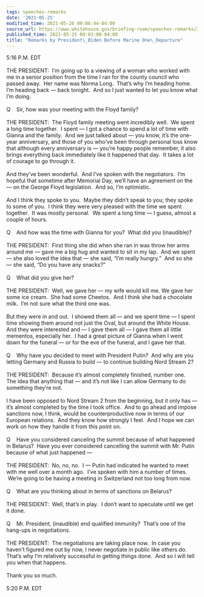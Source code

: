 ```yaml
---
tags: speeches-remarks
date: '2021-05-25'
modified_time: 2021-05-26 09:06:44-04:00
source_url: https://www.whitehouse.gov/briefing-room/speeches-remarks/2021/05/25/remarks-by-president-biden-before-marine-one-departure-2/
published_time: 2021-05-25 09:03:00-04:00
title: "Remarks by President\_Biden Before Marine One\_Departure"
---
```

 
5:16 P.M. EDT  
   
THE PRESIDENT:  I’m going up to a viewing of a woman who worked with me
in a senior position from the time I ran for the county council who
passed away.  Her name was Norma Long.  That’s why I’m heading home. 
I’m heading back — back tonight.  And so I just wanted to let you know
what I’m doing.   
   
Q    Sir, how was your meeting with the Floyd family?  
   
THE PRESIDENT:  The Floyd family meeting went incredibly well.  We spent
a long time together.  I spent — I got a chance to spend a lot of time
with Gianna and the family.  And we just talked about — you know, it’s
the one-year anniversary, and those of you who’ve been through personal
loss know that although every anniversary is — you’re happy people
remember, it also brings everything back immediately like it happened
that day.  It takes a lot of courage to go through it.   
   
And they’ve been wonderful.  And I’ve spoken with the negotiators.  I’m
hopeful that sometime after Memorial Day, we’ll have an agreement on the
— on the George Floyd legislation.  And so, I’m optimistic.   
   
And I think they spoke to you.  Maybe they didn’t speak to you; they
spoke to some of you.  I think they were very pleased with the time we
spent together.  It was mostly personal.  We spent a long time — I
guess, almost a couple of hours.  
   
Q    And how was the time with Gianna for you?  What did you
(inaudible)?  
   
THE PRESIDENT:  First thing she did when she ran in was throw her arms
around me — gave me a big hug and wanted to sit in my lap.  And we spent
— she also loved the idea that — she said, “I’m really hungry.”  And so
she — she said, “Do you have any snacks?”   
   
Q    What did you give her?  
   
THE PRESIDENT:  Well, we gave her — my wife would kill me. We gave her
some ice cream.  She had some Cheetos.  And I think she had a chocolate
milk.  I’m not sure what the third one was.   
   
But they were in and out.  I showed them all — and we spent time — I
spent time showing them around not just the Oval, but around the White
House.  And they were interested and — I gave them all — I gave them all
little mementos, especially her.  I had a great picture of Gianna when I
went down for the funeral — or for the eve of the funeral, and I gave
her that.  
   
Q    Why have you decided to meet with President Putin?  And why are you
letting Germany and Russia to build — to continue building Nord Stream
2?  
   
THE PRESIDENT:  Because it’s almost completely finished, number one. 
The idea that anything that — and it’s not like I can allow Germany to
do something they’re not.   
   
I have been opposed to Nord Stream 2 from the beginning, but it only has
— it’s almost completed by the time I took office.  And to go ahead and
impose sanctions now, I think, would be counterproductive now in terms
of our European relations.  And they know how strongly I feel.  And I
hope we can work on how they handle it from this point on.  
   
Q    Have you considered canceling the summit because of what happened
in Belarus?  Have you ever considered cancelling the summit with Mr.
Putin because of what just happened —  
   
THE PRESIDENT:  No, no, no.  I — Putin had indicated he wanted to meet
with me well over a month ago.  I’ve spoken with him a number of times.
 We’re going to be having a meeting in Switzerland not too long from
now.  
   
Q    What are you thinking about in terms of sanctions on Belarus?  
   
THE PRESIDENT:  Well, that’s in play.  I don’t want to speculate until
we get it done.  
   
Q    Mr. President, (inaudible) end qualified immunity?  That’s one of
the hang-ups in negotiations.  
   
THE PRESIDENT:  The negotiations are taking place now.  In case you
haven’t figured me out by now, I never negotiate in public like others
do.  That’s why I’m relatively successful in getting things done.  And
so I will tell you when that happens.  
   
Thank you so much.  
   
5:20 P.M. EDT
